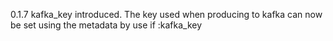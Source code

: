 0.1.7   kafka_key introduced. The key used when producing to kafka can now be set
        using the metadata by use if :kafka_key
